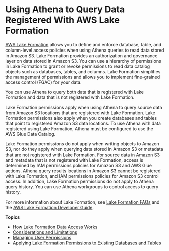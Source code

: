 # Using Athena to Query Data Registered With AWS Lake Formation<a name="security-athena-lake-formation"></a>

[AWS Lake Formation](https://docs.aws.amazon.com/lake-formation/latest/dg/what-is-lake-formation.html) allows you to define and enforce database, table, and column\-level access policies when using Athena queries to read data stored in Amazon S3\. Lake Formation provides an authorization and governance layer on data stored in Amazon S3\. You can use a hierarchy of permissions in Lake Formation to grant or revoke permissions to read data catalog objects such as databases, tables, and columns\. Lake Formation simplifies the management of permissions and allows you to implement fine\-grained access control \(FGAC\) for your data\.

You can use Athena to query both data that is registered with Lake Formation and data that is not registered with Lake Formation\.

Lake Formation permissions apply when using Athena to query source data from Amazon S3 locations that are registered with Lake Formation\. Lake Formation permissions also apply when you create databases and tables that point to registered Amazon S3 data locations\. To use Athena with data registered using Lake Formation, Athena must be configured to use the AWS Glue Data Catalog\.

Lake Formation permissions do not apply when writing objects to Amazon S3, nor do they apply when querying data stored in Amazon S3 or metadata that are not registered with Lake Formation\. For source data in Amazon S3 and metadata that is not registered with Lake Formation, access is determined by IAM permissions policies for Amazon S3 and AWS Glue actions\. Athena query results locations in Amazon S3 cannot be registered with Lake Formation, and IAM permissions policies for Amazon S3 control access\. In addition, Lake Formation permissions do not apply to Athena query history\. You can use Athena workgroups to control access to query history\.

For more information about Lake Formation, see [Lake Formation FAQs](https://aws.amazon.com/lake-formation/faqs/) and the [AWS Lake Formation Developer Guide](https://docs.aws.amazon.com/lake-formation/latest/dg/what-is-lake-formation.html)\.

**Topics**
+ [How Lake Formation Data Access Works](lf-athena-access.md)
+ [Considerations and Limitations](lf-athena-limitations.md)
+ [Managing User Permissions](lf-athena-user-permissions.md)
+ [Applying Lake Formation Permissions to Existing Databases and Tables](lf-athena-removing-permissions.md)